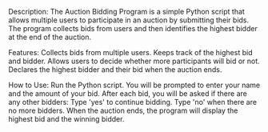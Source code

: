 Description:
The Auction Bidding Program is a simple Python script that allows multiple users to participate in an auction by submitting their bids. The program collects bids from users and then identifies the highest bidder at the end of the auction.

Features:
Collects bids from multiple users.
Keeps track of the highest bid and bidder.
Allows users to decide whether more participants will bid or not.
Declares the highest bidder and their bid when the auction ends.

How to Use:
Run the Python script.
You will be prompted to enter your name and the amount of your bid.
After each bid, you will be asked if there are any other bidders:
Type 'yes' to continue bidding.
Type 'no' when there are no more bidders.
When the auction ends, the program will display the highest bid and the winning bidder.

